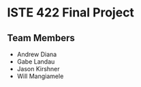 # ISTE 422 Final Project

## Team Members
* Andrew Diana
* Gabe Landau
* Jason Kirshner
* Will Mangiamele


